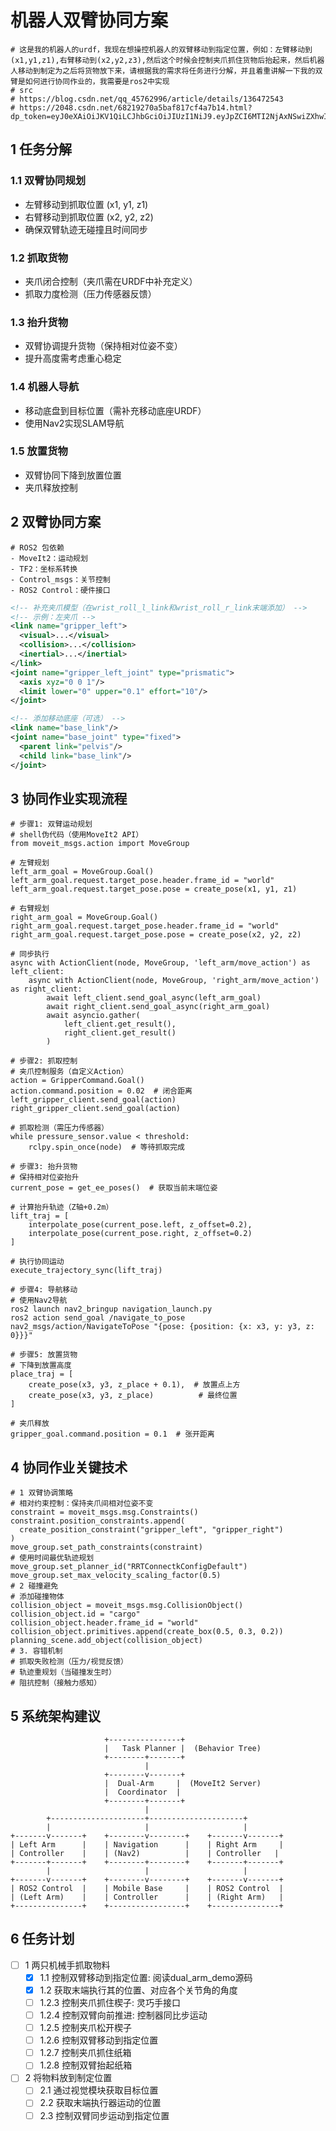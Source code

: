 # 机器人双臂协同方案

```shell
# 这是我的机器人的urdf，我现在想操控机器人的双臂移动到指定位置，例如：左臂移动到(x1,y1,z1),右臂移动到(x2,y2,z3),然后这个时候会控制夹爪抓住货物后抬起来，然后机器人移动到制定为之后将货物放下来，请根据我的需求将任务进行分解，并且着重讲解一下我的双臂是如何进行协同作业的，我需要是ros2中实现
# src
# https://blog.csdn.net/qq_45762996/article/details/136472543
# https://2048.csdn.net/68219270a5baf817cf4a7b14.html?dp_token=eyJ0eXAiOiJKV1QiLCJhbGciOiJIUzI1NiJ9.eyJpZCI6MTI2NjAxNSwiZXhwIjoxNzUwMzA3MTU3LCJpYXQiOjE3NDk3MDIzNTcsInVzZXJuYW1lIjoiU3Rhcl9DaGVuZzA5MDEifQ.m7VaGqG021S55ksqPGPncHjzxrj9rebqxjwdb1rQIFE
```

## 1 任务分解

### 1.1 双臂协同规划​​

+ 左臂移动到抓取位置 (x1, y1, z1)
+ 右臂移动到抓取位置 (x2, y2, z2)
+ 确保双臂轨迹无碰撞且时间同步

### 1.2 ​抓取货物​​

+ 夹爪闭合控制（夹爪需在URDF中补充定义）
+ 抓取力度检测（压力传感器反馈）

### 1.3 ​抬升货物​​

+ 双臂协调提升货物（保持相对位姿不变）
+ 提升高度需考虑重心稳定

### 1.4 ​机器人导航​​

+ 移动底盘到目标位置（需补充移动底座URDF）
+ 使用Nav2实现SLAM导航

### 1.5 放置货物​​

+ 双臂协同下降到放置位置
+ 夹爪释放控制

## 2 双臂协同方案

```shell
# ROS2 包依赖
- MoveIt2：运动规划
- TF2：坐标系转换
- Control_msgs：关节控制
- ROS2 Control：硬件接口
```

```xml
<!-- ​补充夹爪模型​​（在wrist_roll_l_link和wrist_roll_r_link末端添加） -->
<!-- 示例：左夹爪 -->
<link name="gripper_left">
  <visual>...</visual>
  <collision>...</collision>
  <inertial>...</inertial>
</link>
<joint name="gripper_left_joint" type="prismatic">
  <axis xyz="0 0 1"/>
  <limit lower="0" upper="0.1" effort="10"/>
</joint>
```

```xml
<!-- 添加移动底座​​（可选） -->
<link name="base_link"/>
<joint name="base_joint" type="fixed">
  <parent link="pelvis"/>
  <child link="base_link"/>
</joint>
```

## 3 协同作业实现流程

```shell
# 步骤1: 双臂运动规划​
# shell伪代码（使用MoveIt2 API）
from moveit_msgs.action import MoveGroup

# 左臂规划
left_arm_goal = MoveGroup.Goal()
left_arm_goal.request.target_pose.header.frame_id = "world"
left_arm_goal.request.target_pose.pose = create_pose(x1, y1, z1)

# 右臂规划
right_arm_goal = MoveGroup.Goal()
right_arm_goal.request.target_pose.header.frame_id = "world"
right_arm_goal.request.target_pose.pose = create_pose(x2, y2, z2)

# 同步执行
async with ActionClient(node, MoveGroup, 'left_arm/move_action') as left_client:
    async with ActionClient(node, MoveGroup, 'right_arm/move_action') as right_client:
        await left_client.send_goal_async(left_arm_goal)
        await right_client.send_goal_async(right_arm_goal)
        await asyncio.gather(
            left_client.get_result(),
            right_client.get_result()
        )
```

```shell
# 步骤2: 抓取控制​
# 夹爪控制服务（自定义Action）
action = GripperCommand.Goal()
action.command.position = 0.02  # 闭合距离
left_gripper_client.send_goal(action)
right_gripper_client.send_goal(action)

# 抓取检测（需压力传感器）
while pressure_sensor.value < threshold:
    rclpy.spin_once(node)  # 等待抓取完成
```

```shell
# 步骤3: 抬升货物​
# 保持相对位姿抬升
current_pose = get_ee_poses()  # 获取当前末端位姿

# 计算抬升轨迹（Z轴+0.2m）
lift_traj = [
    interpolate_pose(current_pose.left, z_offset=0.2),
    interpolate_pose(current_pose.right, z_offset=0.2)
]

# 执行协同运动
execute_trajectory_sync(lift_traj)
```

```shell
# 步骤4: 导航移动​
# 使用Nav2导航
ros2 launch nav2_bringup navigation_launch.py
ros2 action send_goal /navigate_to_pose nav2_msgs/action/NavigateToPose "{pose: {position: {x: x3, y: y3, z: 0}}}"
```

```shell
# 步骤5: 放置货物
# 下降到放置高度
place_traj = [
    create_pose(x3, y3, z_place + 0.1),  # 放置点上方
    create_pose(x3, y3, z_place)          # 最终位置
]

# 夹爪释放
gripper_goal.command.position = 0.1  # 张开距离
```

## 4 协同作业关键技术

```shell
# 1 双臂协调策略​
# 相对约束控制​​：保持夹爪间相对位姿不变
constraint = moveit_msgs.msg.Constraints()
constraint.position_constraints.append(
  create_position_constraint("gripper_left", "gripper_right")
)
move_group.set_path_constraints(constraint)
# 使用时间最优轨迹规划
move_group.set_planner_id("RRTConnectkConfigDefault")
move_group.set_max_velocity_scaling_factor(0.5)
# 2 碰撞避免
# 添加碰撞物体
collision_object = moveit_msgs.msg.CollisionObject()
collision_object.id = "cargo"
collision_object.header.frame_id = "world"
collision_object.primitives.append(create_box(0.5, 0.3, 0.2))
planning_scene.add_object(collision_object)
# ​​3. 容错机制​​
# 抓取失败检测（压力/视觉反馈）
# 轨迹重规划（当碰撞发生时）
# 阻抗控制（接触力感知）
```

## 5 系统架构建议

```shell
                     +----------------+
                     |   Task Planner |  (Behavior Tree)
                     +--------+-------+
                              |
                     +--------v-------+
                     |  Dual-Arm     |  (MoveIt2 Server)
                     |  Coordinator  |
                     +--------+-------+
                              |
        +---------------------+---------------------+
        |                     |                     |
+-------v-------+    +--------v--------+    +-------v-------+
| Left Arm      |    | Navigation      |    | Right Arm     |
| Controller    |    | (Nav2)          |    | Controller   |
+-------+-------+    +--------+--------+    +-------+-------+
        |                     |                     |
+-------v-------+    +--------v--------+    +-------v-------+
| ROS2 Control  |    | Mobile Base     |    | ROS2 Control  |
| (Left Arm)    |    | Controller      |    | (Right Arm)   |
+---------------+    +-----------------+    +---------------+
```

## 6 任务计划

+ [ ] 1 两只机械手抓取物料
  + [x] 1.1 控制双臂移动到指定位置: 阅读dual_arm_demo源码
  + [x] 1.2 获取末端执行其的位置、对应各个关节角的角度
  + [ ] 1.2.3 控制夹爪抓住楔子: 灵巧手接口
  + [ ] 1.2.4 控制双臂向前推进: 控制器同比步运动
  + [ ] 1.2.5 控制夹爪松开楔子
  + [ ] 1.2.6 控制双臂移动到指定位置
  + [ ] 1.2.7 控制夹爪抓住纸箱
  + [ ] 1.2.8 控制双臂抬起纸箱
+ [ ] 2 将物料放到制定位置
  + [ ] 2.1 通过视觉模块获取目标位置
  + [ ] 2.2 获取末端执行器运动的位置
  + [ ] 2.3 控制双臂同步运动到指定位置
